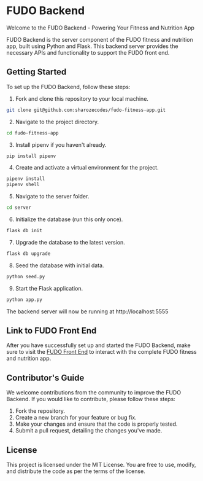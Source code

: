 # FUDO Backend

Welcome to the FUDO Backend - Powering Your Fitness and Nutrition App

FUDO Backend is the server component of the FUDO fitness and nutrition app, built using Python and Flask. This backend server provides the necessary APIs and functionality to support the FUDO front end.

## Getting Started

To set up the FUDO Backend, follow these steps:

1. Fork and clone this repository to your local machine.

```bash
git clone git@github.com:sharozecodes/fudo-fitness-app.git
```

2. Navigate to the project directory.

```bash
cd fudo-fitness-app
```

3. Install pipenv if you haven't already.

```bash
pip install pipenv
```

4. Create and activate a virtual environment for the project.

```bash
pipenv install
pipenv shell

```

5. Navigate to the server folder.

```bash
cd server
```

6. Initialize the database (run this only once).

```bash
flask db init
```

7. Upgrade the database to the latest version.

```bash
flask db upgrade
```

8. Seed the database with initial data.

```bash
python seed.py
```

9.  Start the Flask application.

```bash
python app.py
```

The backend server will now be running at http://localhost:5555

## Link to FUDO Front End

After you have successfully set up and started the FUDO Backend, make sure to visit the [FUDO Front End](https://github.com/sharozecodes/fudo-fitness-app-frontend) to interact with the complete FUDO fitness and nutrition app.

## Contributor's Guide

We welcome contributions from the community to improve the FUDO Backend. If you would like to contribute, please follow these steps:

1. Fork the repository.
2. Create a new branch for your feature or bug fix.
3. Make your changes and ensure that the code is properly tested.
4. Submit a pull request, detailing the changes you've made.

## License

This project is licensed under the MIT License. You are free to use, modify, and distribute the code as per the terms of the license.
